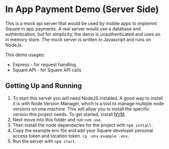 # In App Payment Demo (Server Side)

This is a mock api server that would be used by mobile apps to implemnt Square in app payments. A real server would
 use a database and authentication, but for simplicity, the demo is unauthenticated and uses an in memory store. The
 mock server is written in Javascript and runs on NodeJs.

This demo usages:
* Express - for request handling
* Square API - for Square API calls

## Getting Up and Running

1. To start this server you will need NodeJS installed. A good way to install it is with Node Version Manager, which
 is a tool to manage multiple node versions on one machine. This will allow you to install the specific version this
  project needs. To get started, install [NVM](https://github.com/nvm-sh/nvm).
2. Next move into this folder and run `nvm use`.
3. Then install the node dependecies for the project with `npm install`.
4. Copy the example env file and add your Square developer personal access token and location token. `cp .env.example
 .env`.
5. Run the server with `npm start`.
